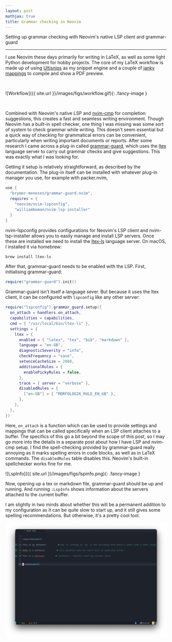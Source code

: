 ```yaml
---
layout: post
mathjax: true
title: Grammar checking in Neovim
---
```


Setting up grammar checking with Neovim's native LSP client and grammar-guard

---

I use Neovim these days primarily for writing in LaTeX, as well as some light
Python development for hobby projects. The core of my LaTeX workflow is made up
of using [Ultisnips](http://github.com/SirVer/ultisnips) as my snippet engine
and a couple of [janky
mappings](https://github.com/aymenhafeez/dotfiles/blob/master/nvim/after/ftplugin/tex.lua)
to compile and show a PDF preview.

<br>

![Workflow]({{ site.url }}/images/figs/workflow.gif){: .fancy-image }

<br>

Combined with Neovim's native LSP and
[nvim-cmp](http://github.com/hrsh7th/nvim-cmp) for completion suggestions, this
creates a fast and seamless writing environment. Though Neovim has
a built-in spell checker, one thing I was missing was some sort of system to
check grammar while writing. This doesn't seem essential but a quick way of
checking for grammatical errors can be convenient, particularly when writing
important documents or reports. After some research I came across a plug-in
called [grammar-guard](http://github.com/brymer-meneses/grammar-guard.nvim),
which uses the [ltex](http://github.com/valentjn/ltex-ls) language server to
carry out grammar checks and give suggestions. This was exactly what I was
looking for.

Getting it setup is relatively straightforward, as described by the
documentation. The plug-in itself can be installed with whatever plug-in manager
you use, for example with packer.nvim,

```lua
use {
  "brymer-meneses/grammar-guard.nvim",
  requires = {
    "neovim/nvim-lspconfig",
    "williamboman/nvim-lsp-installer"
  }
}
```

nvim-lspconfig provides configurations for Neovim's LSP client and
nvim-lsp-installer allows you to easily manage and install LSP servers. Once
these are installed we need to install the
[ltex-ls](https://github.com/valentjn/ltex-ls) language server. On macOS,
I installed it via homebrew:

```bash
brew install ltex-ls
```

After that, grammar-guard needs to be enabled with the LSP. First, initialising
grammar-guard:

```lua
require("grammar-guard").init()
```

Grammar-guard isn't itself a language sever. But because it uses the ltex
client, it can be configured with `lspconfig` like any other server:

```lua
require("lspconfig").grammar_guard.setup({
  on_attach = handlers.on_attach,
  capabilities = capabilities,
  cmd = { "/usr/local/bin/ltex-ls" },
  settings = {
    ltex = {
      enabled = { "latex", "tex", "bib", "markdown" },
      language = "en-GB",
      diagnosticSeverity = "info",
      checkFrequency = "save",
      setenceCacheSize = 2000,
      additionalRules = {
        enablePickyRules = false,
      },
      trace = { server = "verbose" },
      disabledRules = {
        ["en-GB"] = { "MORFOLOGIK_RULE_EN_GB" },
      },
    },
  },
})
```

Here, `on_attach` is a function which can be used to provide settings and
mappings that can be called specifically when an LSP client attaches to
a buffer. The specifics of this go a bit beyond the scope of this post, so I may
go more into the details in a separate post about how I have LSP and nvim-cmp
setup. I find the spell-checking provided by grammar-guard really annoying as it
marks spelling errors in code blocks, as well as in LaTeX commands. The
`disabledRules` table disables this. Neovim's built-in spellchecker works fine
for me.

![LspInfo]({{ site.url }}/images/figs/lspinfo.png){: .fancy-image }

Now, opening up a tex or markdown file, grammar-guard should be up and running.
And running `:LspInfo` shows information about the servers attached to the current
buffer.

I am slightly in two minds about whether this will be a permanent addition to my
configuration as it can be quite slow to start up, and it still gives some
spelling recommendations. But otherwise, it's a pretty cool tool.

<p align="center">
  <img src="../images/figs/example.png" width="700"/>
</p>
